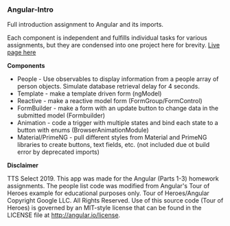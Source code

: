 ### Angular-Intro

Full introduction assignment to Angular and its imports.

Each component is independent and fulfills individual tasks for various assignments, but they are condensed into one project here for brevity. [Live page here](https://welleyloc.github.io/angular-intro/)

**Components**

* People - Use observables to display information from a people array of person objects. Simulate database retrieval delay for 4 seconds. 
* Template - make a template driven form (ngModel)
* Reactive - make a reactive model form (FormGroup/FormControl)
* FormBuilder - make a form with an update button to change data in the submitted model (Formbuilder)
* Animation - code a trigger with multiple states and bind each state to a button with enums (BrowserAnimationModule)
* Material/PrimeNG - pull different styles from Material and PrimeNG libraries to create buttons, text fields, etc. (not included due ot build error by deprecated imports)



**Disclaimer**

TTS Select 2019. This app was made for the Angular (Parts 1-3) homework assignments. The people list code was
    modified from Angular's Tour of Heroes example for educational purposes only.
    Tour of Heroes/Angular Copyright Google LLC. All Rights Reserved.
    Use of this source code (Tour of Heroes) is governed by an MIT-style license that
    can be found in the LICENSE file at http://angular.io/license.
